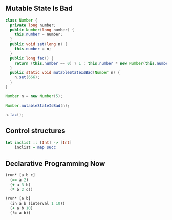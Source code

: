 ## Mutable State Is Bad

```java
class Number {
  private long number;
  public Number(long number) {
    this.number = number;
  }
  public void set(long n) {
    this.number = n;
  }
  public long fac() {
    return (this.number == 0) ? 1 : this.number * new Number(this.number-1).fac();
  }
  public static void mutableStateIsBad(Number n) {
    n.set(666);
  }
}

Number n = new Number(5);

Number.mutableStateIsBad(n);

n.fac();
```

## Control structures

```haskell
let inclist :: [Int] -> [Int]
    inclist = map succ
```

## Declarative Programming Now

```clojure
(run* [a b c]
  (== a 2)
  (+ a 3 b)
  (* b 2 c))

(run* [a b]
  (in a b (interval 1 10))
  (+ a b 10)
  (!= a b))
```
